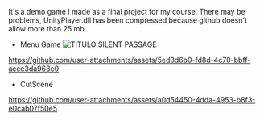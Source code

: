 It's a demo game I made as a final project for my course. There may be problems, UnityPlayer.dll has been compressed because github doesn't allow more than 25 mb.

- Menu Game
![TITULO SILENT PASSAGE](https://github.com/user-attachments/assets/e6983eed-7b8a-472b-9970-90ff2dd77fa2)






https://github.com/user-attachments/assets/5ed3d6b0-fd8d-4c70-bbff-acce3da968e0



- CutScene

https://github.com/user-attachments/assets/a0d54450-4dda-4953-b8f3-e0cab07f50e5

